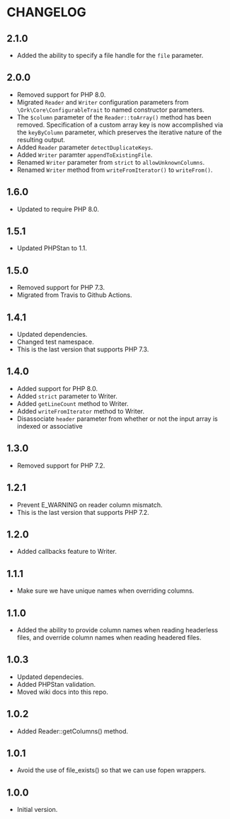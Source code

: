 # CHANGELOG

## 2.1.0

* Added the ability to specify a file handle for the `file` parameter.

## 2.0.0

* Removed support for PHP 8.0.
* Migrated `Reader` and `Writer` configuration parameters from
  `\Ork\Core\ConfigurableTrait` to named constructor parameters.
* The `$column` parameter of the `Reader::toArray()` method has been removed.
  Specification of a custom array key is now accomplished via the `keyByColumn`
  parameter, which preserves the iterative nature of the resulting output.
* Added `Reader` parameter `detectDuplicateKeys`.
* Added `Writer` paramter `appendToExistingFile`.
* Renamed `Writer` parameter from `strict` to `allowUnknownColumns`.
* Renamed `Writer` method from `writeFromIterator()` to `writeFrom()`.

## 1.6.0

* Updated to require PHP 8.0.

## 1.5.1

* Updated PHPStan to 1.1.

## 1.5.0

* Removed support for PHP 7.3.
* Migrated from Travis to Github Actions.

## 1.4.1

* Updated dependencies.
* Changed test namespace.
* This is the last version that supports PHP 7.3.

## 1.4.0

* Added support for PHP 8.0.
* Added `strict` parameter to Writer.
* Added `getLineCount` method to Writer.
* Added `writeFromIterator` method to Writer.
* Disassociate `header` parameter from whether or not the input array is
  indexed or associative

## 1.3.0

* Removed support for PHP 7.2.

## 1.2.1

* Prevent E_WARNING on reader column mismatch.
* This is the last version that supports PHP 7.2.

## 1.2.0

* Added callbacks feature to Writer.

## 1.1.1

* Make sure we have unique names when overriding columns.

## 1.1.0

* Added the ability to provide column names when reading headerless files,
  and override column names when reading headered files.

## 1.0.3

* Updated dependecies.
* Added PHPStan validation.
* Moved wiki docs into this repo.

## 1.0.2

* Added Reader::getColumns() method.

## 1.0.1

* Avoid the use of file_exists() so that we can use fopen wrappers.

## 1.0.0

* Initial version.

